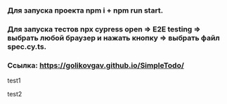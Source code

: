 ### Для запуска проекта npm i + npm run start.

### Для запуска тестов npx cypress open => E2E testing => выбрать любой браузер и нажать кнопку => выбрать файл spec.cy.ts.

### Ссылка: https://golikovgav.github.io/SimpleTodo/

test1

test2
